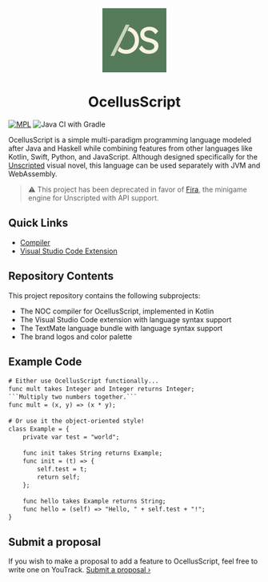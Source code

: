 <div align="center">
    <img width="128" src="./brand/logo.png" alt="OcellusScript logo">
    <h1>OcellusScript</h1>
</div>

[![MPL](https://img.shields.io/github/license/alicerunsonfedora/ocellusscript)](LICENSE.txt)
 ![Java CI with Gradle](https://github.com/alicerunsonfedora/ocellusscript/workflows/Java%20CI%20with%20Gradle/badge.svg?branch=master)

OcellusScript is a simple multi-paradigm programming language modeled after Java and Haskell while combining features from other languages like Kotlin, Swift, Python, and JavaScript. Although designed specifically for the [Unscripted](https://unscripted.marquiskurt.net) visual novel, this language can be used separately with JVM and WebAssembly.

> ⚠️ This project has been deprecated in favor of [Fira](https://github.com/alicerunsonfedora/fira), the minigame engine for Unscripted with API support.

## Quick Links

- [Compiler](./compiler/)
- [Visual Studio Code Extension](./vslang/)

## Repository Contents

This project repository contains the following subprojects:

- The NOC compiler for OcellusScript, implemented in Kotlin
- The Visual Studio Code extension with language syntax support
- The TextMate language bundle with language syntax support
- The brand logos and color palette

## Example Code

```ocls
# Either use OcellusScript functionally...
func mult takes Integer and Integer returns Integer;
```Multiply two numbers together.```
func mult = (x, y) => (x * y);

# Or use it the object-oriented style!
class Example = {
    private var test = "world";

    func init takes String returns Example;
    func init = (t) => {
        self.test = t;
        return self;
    };

    func hello takes Example returns String;
    func hello = (self) => "Hello, " + self.test + "!";
}
```

## Submit a proposal

If you wish to make a proposal to add a feature to OcellusScript, feel free to write one on YouTrack. [Submit a proposal &rsaquo;](https://youtrack.marquiskurt.net/youtrack/newIssue?project=OCLS)
